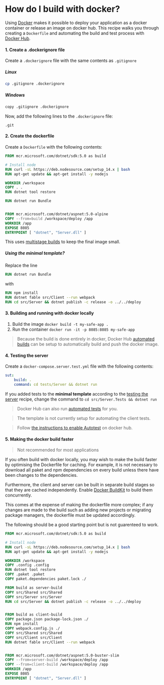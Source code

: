# How do I build with docker?

Using [Docker](https://www.docker.com/) makes it possible to deploy your application as a docker container or release an image on docker hub. This recipe walks you through creating a `Dockerfile` and automating the build and test process with [Docker Hub](https://hub.docker.com/).

#### 1. Create a .dockerignore file

Create a `.dockerignore` file with the same contents as `.gitignore`

##### Linux
```bash
cp .gitignore .dockerignore
```
##### Windows
```bash
copy .gitignore .dockerignore
```

Now, add the following lines to the `.dockerignore` file:

```
.git
```

#### 2. Create the dockerfile

Create a `Dockerfile` with the following contents:

```dockerfile
FROM mcr.microsoft.com/dotnet/sdk:5.0 as build

# Install node
RUN curl -sL https://deb.nodesource.com/setup_14.x | bash
RUN apt-get update && apt-get install -y nodejs

WORKDIR /workspace
COPY . .
RUN dotnet tool restore

RUN dotnet run Bundle


FROM mcr.microsoft.com/dotnet/aspnet:5.0-alpine
COPY --from=build /workspace/deploy /app
WORKDIR /app
EXPOSE 8085
ENTRYPOINT [ "dotnet", "Server.dll" ]
```

This uses [multistage builds](https://docs.docker.com/develop/develop-images/multistage-build/) to keep the final image small.

##### Using the minimal template?

Replace the line

```dockerfile
RUN dotnet run Bundle
```

with

```dockerfile
RUN npm install
RUN dotnet fable src/Client --run webpack
RUN cd src/Server && dotnet publish -c release -o ../../deploy
```

#### 3. Building and running with docker locally

1. Build the image `docker build -t my-safe-app .`
2. Run the container `docker run -it -p 8085:8085 my-safe-app`

> Because the build is done entirely in docker, Docker Hub [automated builds](https://docs.docker.com/docker-hub/builds/) can be setup to automatically build and push the docker image.

#### 4. Testing the server
Create a `docker-compose.server.test.yml` file with the following contents:

```yml
sut:
    build: .
    command: cd tests/Server && dotnet run
```

If you added tests to the **minimal template** according to the [testing the server](../developing-and-testing/testing-the-server.md) recipe, change the command to `cd src/Server.Tests && dotnet run`

> Docker Hub can also run [automated tests](https://docs.docker.com/docker-hub/builds/automated-testing/) for you.

> The template is not currently setup for automating the client tests.

> Follow [the instructions to enable Autotest](https://docs.docker.com/docker-hub/builds/automated-testing/#enable-automated-tests-on-a-repository) on docker hub.

#### 5. Making the docker build faster

> Not recommended for most applications

If you often build with docker locally, you may wish to make the build faster by optimising the Dockerfile for caching. For example, it is not necessary to download all paket and npm dependencies on every build unless there have been changes to the dependencies.

Furthermore, the client and server can be built in separate build stages so that they are cached independently. Enable [Docker BuildKit](https://docs.docker.com/develop/develop-images/build_enhancements/) to build them concurrently.

This comes at the expense of making the dockerfile more complex; if any changes are made to the build such as adding new projects or migrating package managers, the dockerfile must be updated accordingly.

The following should be a good starting point but is not guarenteed to work.

```dockerfile
FROM mcr.microsoft.com/dotnet/sdk:5.0 as build

# Install node
RUN curl -sL https://deb.nodesource.com/setup_14.x | bash
RUN apt-get update && apt-get install -y nodejs

WORKDIR /workspace
COPY .config .config
RUN dotnet tool restore
COPY .paket .paket
COPY paket.dependencies paket.lock ./

FROM build as server-build
COPY src/Shared src/Shared
COPY src/Server src/Server
RUN cd src/Server && dotnet publish -c release -o ../../deploy


FROM build as client-build
COPY package.json package-lock.json ./
RUN npm install
COPY webpack.config.js ./
COPY src/Shared src/Shared
COPY src/Client src/Client
RUN dotnet fable src/Client --run webpack


FROM mcr.microsoft.com/dotnet/aspnet:5.0-buster-slim
COPY --from=server-build /workspace/deploy /app
COPY --from=client-build /workspace/deploy /app
WORKDIR /app
EXPOSE 8085
ENTRYPOINT [ "dotnet", "Server.dll" ]
```